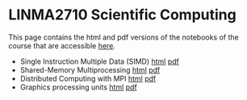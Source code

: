 # LINMA2710 Scientific Computing

This page contains the html and pdf versions of the notebooks of the course that are accessible [here](https://github.com/blegat/LINMA2710).

* Single Instruction Multiple Data (SIMD) [html](Lectures/1_simd.html) [pdf](Lectures/1_simd.pdf)
* Shared-Memory Multiprocessing [html](Lectures/2_shared.html) [pdf](Lectures/2_shared.pdf)
* Distributed Computing with MPI [html](Lectures/3_mpi.html) [pdf](Lectures/3_mpi.html)
* Graphics processing units [html](Lectures/4_gpu.html) [pdf](Lectures/4_gpu.pdf)
